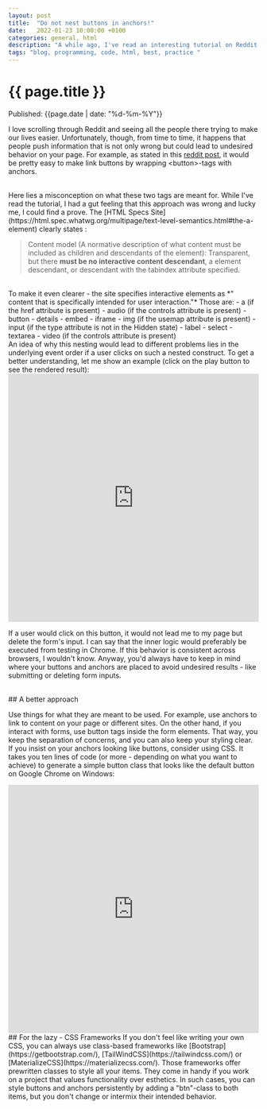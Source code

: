 ```yaml
---
layout: post
title:  "Do not nest buttons in anchors!"
date:   2022-01-23 10:00:00 +0100
categories: general, html
description: "A while ago, I've read an interesting tutorial on Reddit. Creating quick icons by wrapping buttons in anchors. That sounded a bit weird."
tags: "blog, programming, code, html, best, practice "
---
```


# {{ page.title }}
Published: {{page.date | date: "%d-%m-%Y"}}


I love scrolling through Reddit and seeing all the people there trying to make our lives easier. Unfortunately, though, from time to time, it happens that people push information that is not only wrong but could lead to undesired behavior on your page. For example, as stated in this [reddit post](https://www.reddit.com/r/learnprogramming/comments/rmtysh/programming_trick_1_how_to_make_html_buttons_links/?utm_medium=android_app&utm_source=share), it would be pretty easy to make link buttons by wrapping \<button\>-tags with anchors.

<br>
Here lies a misconception on what these two tags are meant for. While I've read the tutorial, I had a gut feeling that this approach was wrong and lucky me, I could find a prove. The [HTML Specs Site](https://html.spec.whatwg.org/multipage/text-level-semantics.html#the-a-element) clearly states :

>Content model (A normative description of what content must be included as children and descendants of the element):
Transparent, but there **must be no interactive content descendant**, a element descendant, or descendant with the tabindex attribute specified.

<br>
To make it even clearer -  the site specifies interactive elements as *" content that is specifically intended for user interaction."* Those are: 
- a (if the href attribute is present)
- audio (if the controls attribute is present)
- button
- details
- embed
- iframe
- img (if the usemap attribute is present)
- input (if the type attribute is not in the Hidden state)
- label
- select
- textarea
- video (if the controls attribute is present)

<br>
An idea of why this nesting would lead to different problems lies in the underlying event order if a user clicks on such a nested construct. To get a better understanding, let me show an example (click on the play button to see the rendered result): 

<iframe frameborder="0" width="100%" height="500px" src="https://replit.com/@rischuhm/Button-Anchor-Test?lite=true"></iframe>


If a user would click on this button, it would not lead me to my page but delete the form's input. I can say that the inner logic would preferably be executed from testing in Chrome. If this behavior is consistent across browsers, I wouldn't know. Anyway, you'd always have to keep in mind where your buttons and anchors are placed to avoid undesired results - like submitting or deleting form inputs. 

<br>
## A better approach

Use things for what they are meant to be used. For example, use anchors to link to content on your page or different sites. On the other hand, if you interact with forms, use button tags inside the form elements. That way, you keep the separation of concerns, and you can also keep your styling clear. If you insist on your anchors looking like buttons, consider using CSS. It takes you ten lines of code (or more - depending on what you want to achieve) to generate a simple button class that looks like the default button on Google Chrome on Windows:

<iframe frameborder="0" width="100%" height="500px" src="https://replit.com/@rischuhm/Button-CSS?embed=true"></iframe>


<br>
## For the lazy - CSS Frameworks
If you don't feel like writing your own CSS, you can always use class-based frameworks like [Bootstrap](https://getbootstrap.com/), [TailWindCSS](https://tailwindcss.com/) or [MaterializeCSS](https://materializecss.com/). Those frameworks offer prewritten classes to style all your items. They come in handy if you work on a project that values functionality over esthetics. In such cases, you can style buttons and anchors persistently by adding a "btn"-class to both items, but you don't change or intermix their intended behavior. 